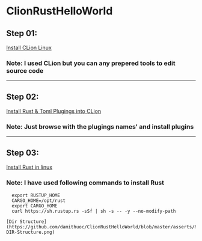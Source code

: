 # ClionRustHelloWorld
## Step 01:
[Install CLion Linux ](https://www.jetbrains.com/clion/download/#section=linux)
### Note: I used CLion but you can any prepered tools to edit source code
---------------------------------------------------------------------------------------------------------------------------------
## Step 02:
[Install Rust & Toml Plugings into CLion](https://github.com/damithuoc/ClionRustHelloWorld/blob/master/asserts/CLion-Rust-Toml-Pluging.png)

### Note: Just browse with the plugings names' and install plugins
---------------------------------------------------------------------------------------------------------------------------------
## Step 03:
[Install Rust in linux](https://doc.rust-lang.org/book/2018-edition/ch01-01-installation.html)
### Note: I have used following commands to install Rust
```RUSTUP_HOME=/opt/rust
  export RUSTUP_HOME
  CARGO_HOME=/opt/rust
  export CARGO_HOME
  curl https://sh.rustup.rs -sSf | sh -s -- -y --no-modify-path
  
[Dir Structure](https://github.com/damithuoc/ClionRustHelloWorld/blob/master/asserts/Rust-DIR-Structure.png)


